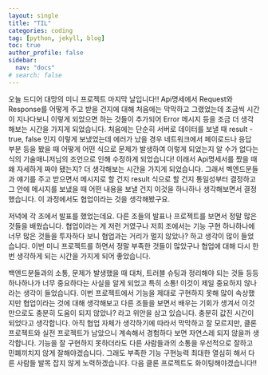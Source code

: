 ```yaml
---
layout: single
title: "TIL"
categories: coding
tag: [python, jekyll, blog]
toc: true
author_profile: false
sidebar:
  nav: "docs"
# search: false
---
```


오늘 드디어 대망의 미니 프로젝트 마지막 날입니다!! Api명세에서 Request와 Response를 어떻게 주고 받을 건지에 대해 처음에는 막막하고 그랬었는데 조금씩 시간이 지나다보니 이렇게 되었으면 하는 것들이 추가되어 Error 메시지 등을 조금 더 생각해보는 시간을 가지게 되었습니다. 처음에는 단순히 서버로 데이터를 보낼 때 result - true, false 인지 이렇게 보냈었는데 에러가 났을 경우 네트워크에서 페이로드나 응답 부분 등을 봤을 때 어떻게 어떤 식으로 문제가 발생하여 이렇게 되었는지 알 수가 없다는 식의 기술매니저님의 조언으로 인해 수정하게 되었습니다! 이래서 Api명세서를 짰을 때 왜 자세하게 짜야 됐는지? 더 생각해보는 시간을 가지게 되었습니다. 그래서 벡엔드분들과 얘기를 주고 받으면서 메시지로 할 건지 result 식으로 할 건지 통일성부터 결정하고 그 안에 메시지를 보냈을 때 어떤 내용을 보낼 건지 이것을 하나하나 생각해보면서 결정했습니다. 이 과정에서도 협업이라는 것을 생각해봤구요.

저녁에 각 조에서 발표를 했었는데요. 다른 조들의 발표나 프로젝트를 보면서 정말 많은 것들을 배웠습니다. 협업이라는 게 저런 거였구나 저희 조에서는 기능 구현 하나하나에 너무 많은 것들을 투자하다 보니 협업과는 거리가 멀지 않았나? 하고 생각이 많이 들었습니다. 이번 미니 프로젝트를 하면서 정말 부족한 것들이 많았구나 협업에 대해 다시 한번 생각하게 되는 시간을 가지게 되어 좋았습니다.

백엔드분들과의 소통, 문제가 발생했을 때 대처, 트러블 슈팅과 정리해야 되는 것들 등등 하나하나가 너무 중요하다는 사실을 알게 되었고 특히 소통! 이것이 제일 중요하지 않나 라는 생각이 들었습니다. 이번 프로젝트에서 기능을 제대로 구현하지 못해 많이 속상했지만 협업이라는 것에 대해 생각해보고 다른 조들을 보면서 배우는 기회가 생겨서 이것만으로도 충분히 도움이 되지 않았나? 라고 위안을 삼고 있습니다. 충분히 값진 시간이 되었다고 생각합니다. 아직 협업 자체가 생각하기에 따라서 막막하고 잘 모르지만, 클론 프로젝트와 실전 프로젝트가 남았으니 계속해서 경험하다 보면 자연스레 되지 않을까 생각합니다. 기능을 잘 구현하지 못하더라도 다른 사람들과의 소통을 우선적으로 잘하고 민폐끼치지 않게 잘해야겠습니다. 그래도 부족한 기능 구현능력 최대한 열심히 해서 다른 사람들 발목 잡지 않게 노력하겠습니다. 다음 클론 프로젝트도 화이팅해야겠습니다!!
